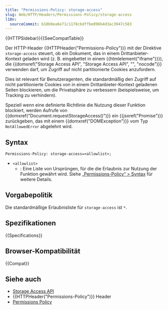 ```yaml
---
title: "Permissions-Policy: storage-access"
slug: Web/HTTP/Headers/Permissions-Policy/storage-access
l10n:
  sourceCommit: b18b0ea6e71c1178cbdffbe096b4d3ac3947c583
---
```


{{HTTPSidebar}}{{SeeCompatTable}}

Der HTTP-Header {{HTTPHeader("Permissions-Policy")}} mit der Direktive `storage-access` steuert, ob ein Dokument, das in einem Drittanbieter-Kontext geladen wird (z. B. eingebettet in einem {{htmlelement("iframe")}}), die {{domxref("Storage Access API", "Storage Access API", "", "nocode")}} verwenden darf, um Zugriff auf nicht partitionierte Cookies anzufordern.

Dies ist relevant für Benutzeragenten, die standardmäßig den Zugriff auf nicht partitionierte Cookies von in einem Drittanbieter-Kontext geladenen Seiten blockieren, um die Privatsphäre zu verbessern (beispielsweise, um Tracking zu verhindern).

Speziell wenn eine definierte Richtlinie die Nutzung dieser Funktion blockiert, werden Aufrufe von {{domxref("Document.requestStorageAccess()")}} ein {{jsxref("Promise")}} zurückgeben, das mit einem {{domxref("DOMException")}} vom Typ `NotAllowedError` abgelehnt wird.

## Syntax

```http
Permissions-Policy: storage-access=<allowlist>;
```

- `<allowlist>`
  - : Eine Liste von Ursprüngen, für die die Erlaubnis zur Nutzung der Funktion gewährt wird. Siehe [„Permissions-Policy“ > Syntax](/de/docs/Web/HTTP/Headers/Permissions-Policy#syntax) für weitere Details.

## Vorgabepolitik

Die standardmäßige Erlaubnisliste für `storage-access` ist `*`.

## Spezifikationen

{{Specifications}}

## Browser-Kompatibilität

{{Compat}}

## Siehe auch

- [Storage Access API](/de/docs/Web/API/Storage_Access_API)
- {{HTTPHeader("Permissions-Policy")}} Header
- [Permissions Policy](/de/docs/Web/HTTP/Permissions_Policy)

